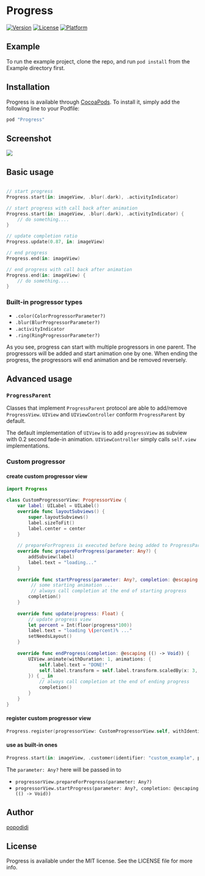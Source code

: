 # Progress

<!--
[![CI Status](http://img.shields.io/travis/popodidi/Progress.svg?style=flat)](https://travis-ci.org/popodidi/Progress)
-->
[![Version](https://img.shields.io/cocoapods/v/Progress.svg?style=flat)](http://cocoapods.org/pods/Progress)
[![License](https://img.shields.io/cocoapods/l/Progress.svg?style=flat)](http://cocoapods.org/pods/Progress)
[![Platform](https://img.shields.io/cocoapods/p/Progress.svg?style=flat)](http://cocoapods.org/pods/Progress)

## Example

To run the example project, clone the repo, and run `pod install` from the Example directory first.

## Installation

Progress is available through [CocoaPods](http://cocoapods.org). To install
it, simply add the following line to your Podfile:

```ruby
pod "Progress"
```

## Screenshot
![](Progress_demo.gif)

## Basic usage

```swift

// start progress
Progress.start(in: imageView, .blur(.dark), .activityIndicator)

// start progress with call back after animation
Progress.start(in: imageView, .blur(.dark), .activityIndicator) {
	// do something....
}

// update completion ratio
Progress.update(0.87, in: imageView)

// end progress
Progress.end(in: imageView)

// end progress with call back after animation
Progress.end(in: imageView) {
	// do something....
}

```

### Built-in progressor types

- `.color(ColorProgressorParameter?)`
- `.blur(BlurProgressorParameter?)`
- `.activityIndicator`
- `.ring(RingProgressorParameter?)`

As you see, progress can start with multiple progressors in one parent. The progressors will be added and start animation one by one. When ending the progress, the progressors will end animation and be removed reversely.

## Advanced usage

### `ProgressParent`

Classes that implement `ProgressParent` protocol are able to add/remove `ProgressView`. `UIView` and `UIViewController` conform `ProgressParent` by default.

The default implementation of `UIView` is to add `progressView` as subview with 0.2 second fade-in animation. `UIViewController` simply calls `self.view` implementations.

### Custom progressor

#### create custom progressor view

```swift
import Progress

class CustomProgressorView: ProgressorView {
    var label: UILabel = UILabel()
    override func layoutSubviews() {
        super.layoutSubviews()
        label.sizeToFit()
        label.center = center
    }
    
    // prepareForProgress is executed before being added to ProgressParent
    override func prepareForProgress(parameter: Any?) {
        addSubview(label)
        label.text = "loading..."
    }
    
    override func startProgress(parameter: Any?, completion: @escaping (() -> Void)) {
    	 // some starting animation ...
    	 // always call completion at the end of starting progress
        completion()
    }
    
    override func update(progress: Float) {
        // update progress view
        let percent = Int(floor(progress*100))
        label.text = "loading \(percent)% ..."
        setNeedsLayout()
    }
    
    override func endProgress(completion: @escaping (() -> Void)) {
        UIView.animate(withDuration: 1, animations: {
            self.label.text = "DONE!"
            self.label.transform = self.label.transform.scaledBy(x: 3, y: 3)
        }) { _ in
            // always call completion at the end of ending progress
            completion()
        }
    }
}
```

#### register custom progressor view

``` swift
Progress.register(progressorView: CustomProgressorView.self, withIdentifier: "custom_example")
```

#### use as built-in ones

``` swift
Progress.start(in: imageView, .customer(identifier: "custom_example", parameter: nil))
```
The `parameter: Any?` here will be passed in to 

- `progressorView.prepareForProgress(parameter: Any?)`
- `progressorView.startProgress(parameter: Any?, completion: @escaping (() -> Void))`


## Author

[popodidi](changhao@haostudio.cc)

## License

Progress is available under the MIT license. See the LICENSE file for more info.

